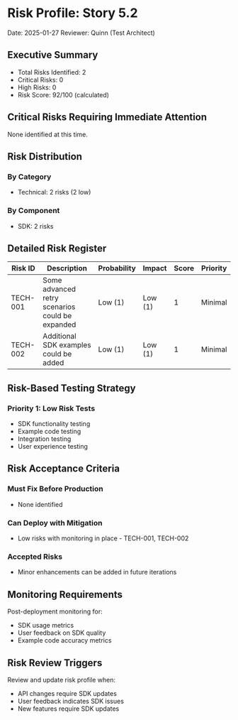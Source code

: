 # Risk Profile: Story 5.2

Date: 2025-01-27
Reviewer: Quinn (Test Architect)

## Executive Summary

- Total Risks Identified: 2
- Critical Risks: 0
- High Risks: 0
- Risk Score: 92/100 (calculated)

## Critical Risks Requiring Immediate Attention

None identified at this time.

## Risk Distribution

### By Category

- Technical: 2 risks (2 low)

### By Component

- SDK: 2 risks

## Detailed Risk Register

| Risk ID  | Description             | Probability | Impact     | Score | Priority |
| -------- | ----------------------- | ----------- | ---------- | ----- | -------- |
| TECH-001 | Some advanced retry scenarios could be expanded | Low (1)     | Low (1)    | 1     | Minimal  |
| TECH-002 | Additional SDK examples could be added | Low (1)     | Low (1)    | 1     | Minimal  |

## Risk-Based Testing Strategy

### Priority 1: Low Risk Tests

- SDK functionality testing
- Example code testing
- Integration testing
- User experience testing

## Risk Acceptance Criteria

### Must Fix Before Production

- None identified

### Can Deploy with Mitigation

- Low risks with monitoring in place - TECH-001, TECH-002

### Accepted Risks

- Minor enhancements can be added in future iterations

## Monitoring Requirements

Post-deployment monitoring for:

- SDK usage metrics
- User feedback on SDK quality
- Example code accuracy metrics

## Risk Review Triggers

Review and update risk profile when:

- API changes require SDK updates
- User feedback indicates SDK issues
- New features require SDK updates
